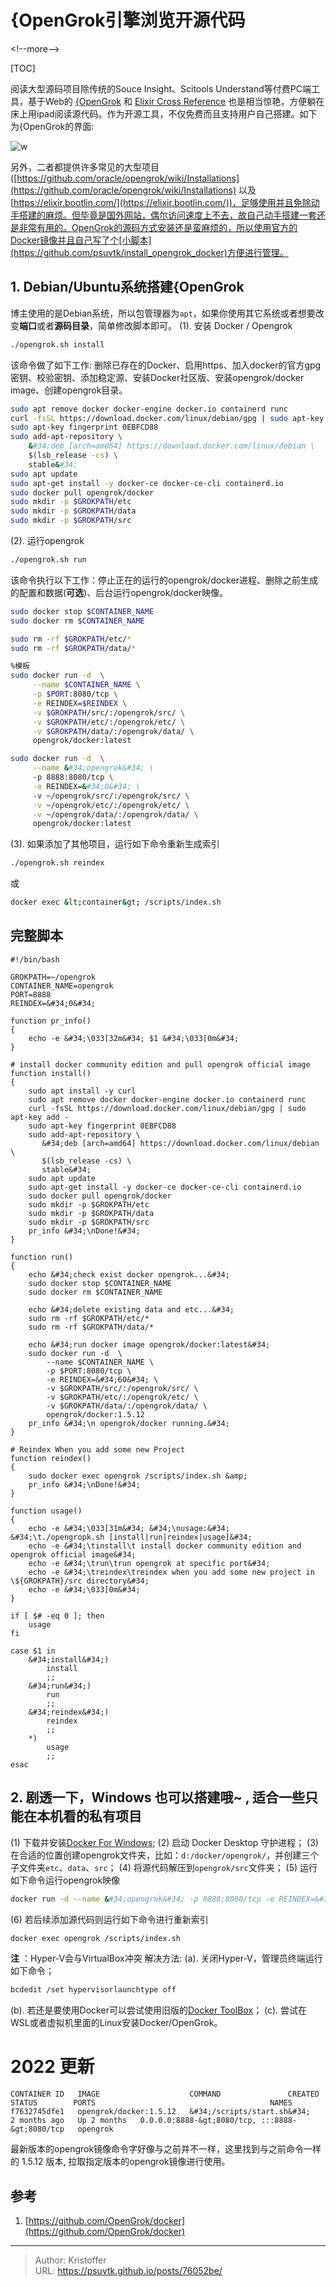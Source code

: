 # {OpenGrok引擎浏览开源代码


&lt;!--more--&gt;

[TOC]

阅读大型源码项目除传统的Souce Insight、Scitools Understand等付费PC端工具，基于Web的 [{OpenGrok](https://oracle.github.io/opengrok/) 和 [Elixir Cross Reference](https://elixir.bootlin.com/) 也是相当惊艳，方便躺在床上用ipad阅读源代码。作为开源工具，不仅免费而且支持用户自己搭建。如下为{OpenGrok的界面:

![w](https://upload-images.jianshu.io/upload_images/4572693-4d729029d88ca196.png?imageMogr2/auto-orient/strip%7CimageView2/2/w/1240)

另外，二者都提供许多常见的大型项目([https://github.com/oracle/opengrok/wiki/Installations](https://github.com/oracle/opengrok/wiki/Installations)
以及[https://elixir.bootlin.com/](https://elixir.bootlin.com/))，足够使用并且免除动手搭建的麻烦。但毕竟是国外网站，偶尔访问速度上不去，故自己动手搭建一套还是非常有用的。OpenGrok的源码方式安装还是蛮麻烦的，所以使用官方的Docker镜像并且自己写了个[小脚本](https://github.com/psuvtk/install_opengrok_docker)方便进行管理。

## 1. Debian/Ubuntu系统搭建{OpenGrok
博主使用的是Debian系统，所以包管理器为`apt`，如果你使用其它系统或者想要改变**端口**或者**源码目录**，简单修改脚本即可。
(1). 安装 Docker / Opengrok
``` bash
./opengrok.sh install
```
该命令做了如下工作: 删除已存在的Docker、启用https、加入docker的官方gpg密钥、校验密钥、添加稳定源、安装Docker社区版、安装opengrok/docker image、创建opengrok目录。
``` bash
sudo apt remove docker docker-engine docker.io containerd runc
curl -fsSL https://download.docker.com/linux/debian/gpg | sudo apt-key add -
sudo apt-key fingerprint 0EBFCD88
sudo add-apt-repository \
	&#34;deb [arch=amd64] https://download.docker.com/linux/debian \
	$(lsb_release -cs) \
	stable&#34;
sudo apt update
sudo apt-get install -y docker-ce docker-ce-cli containerd.io
sudo docker pull opengrok/docker
sudo mkdir -p $GROKPATH/etc
sudo mkdir -p $GROKPATH/data
sudo mkdir -p $GROKPATH/src
```

(2). 运行opengrok
``` bash
./opengrok.sh run
```
该命令执行以下工作：停止正在的运行的opengrok/docker进程、删除之前生成的配置和数据(**可选**)、后台运行opengrok/docker映像。
``` bash
sudo docker stop $CONTAINER_NAME
sudo docker rm $CONTAINER_NAME

sudo rm -rf $GROKPATH/etc/*
sudo rm -rf $GROKPATH/data/*

%模板
sudo docker run -d  \
	 --name $CONTAINER_NAME \
	 -p $PORT:8080/tcp \
	 -e REINDEX=$REINDEX \
	 -v $GROKPATH/src/:/opengrok/src/ \
	 -v $GROKPATH/etc/:/opengrok/etc/ \
	 -v $GROKPATH/data/:/opengrok/data/ \
	 opengrok/docker:latest

sudo docker run -d  \
     --name &#34;opengrok&#34; \
     -p 8888:8080/tcp \
     -e REINDEX=&#34;0&#34; \
     -v ~/opengrok/src/:/opengrok/src/ \
     -v ~/opengrok/etc/:/opengrok/etc/ \
     -v ~/opengrok/data/:/opengrok/data/ \
     opengrok/docker:latest
```

(3). 如果添加了其他项目，运行如下命令重新生成索引
``` bash
./opengrok.sh reindex
```
或
``` bash
docker exec &lt;container&gt; /scripts/index.sh
```

## 完整脚本
```shell
#!/bin/bash

GROKPATH=~/opengrok
CONTAINER_NAME=opengrok
PORT=8888
REINDEX=&#34;0&#34;

function pr_info()
{
	echo -e &#34;\033[32m&#34; $1 &#34;\033[0m&#34;
}

# install docker community edition and pull opengrok official image
function install()
{
	sudo apt install -y curl
	sudo apt remove docker docker-engine docker.io containerd runc
	curl -fsSL https://download.docker.com/linux/debian/gpg | sudo apt-key add -
	sudo apt-key fingerprint 0EBFCD88
	sudo add-apt-repository \
	   &#34;deb [arch=amd64] https://download.docker.com/linux/debian \
	   $(lsb_release -cs) \
	   stable&#34;
	sudo apt update
	sudo apt-get install -y docker-ce docker-ce-cli containerd.io
	sudo docker pull opengrok/docker
	sudo mkdir -p $GROKPATH/etc
	sudo mkdir -p $GROKPATH/data
	sudo mkdir -p $GROKPATH/src
	pr_info &#34;\nDone!&#34;
}

function run()
{
	echo &#34;check exist docker opengrok...&#34;
	sudo docker stop $CONTAINER_NAME
	sudo docker rm $CONTAINER_NAME

	echo &#34;delete existing data and etc...&#34;
	sudo rm -rf $GROKPATH/etc/*
	sudo rm -rf $GROKPATH/data/*
	
	echo &#34;run docker image opengrok/docker:latest&#34;
	sudo docker run -d  \
	    --name $CONTAINER_NAME \
	    -p $PORT:8080/tcp \
	    -e REINDEX=&#34;60&#34; \
	    -v $GROKPATH/src/:/opengrok/src/ \
	    -v $GROKPATH/etc/:/opengrok/etc/ \
	    -v $GROKPATH/data/:/opengrok/data/ \
	    opengrok/docker:1.5.12
	pr_info &#34;\n opengrok/docker running.&#34;	
}

# Reindex When you add some new Project 
function reindex()
{
	sudo docker exec opengrok /scripts/index.sh &amp;
	pr_info &#34;\nDone!&#34;
}

function usage()
{
	echo -e &#34;\033[31m&#34; &#34;\nusage:&#34; &#34;\t./opengropk.sh [install|run|reindex|usage]&#34;
	echo -e &#34;\tinstall\t install docker community edition and opengrok official image&#34;
	echo -e &#34;\trun\trun opengrok at specific port&#34;
	echo -e &#34;\treindex\treindex when you add some new project in \${GROKPATH}/src directory&#34;
	echo -e &#34;\033[0m&#34;
}

if [ $# -eq 0 ]; then 
	usage
fi

case $1 in
	&#34;install&#34;)
		install	
		;;
	&#34;run&#34;)
		run
		;;
	&#34;reindex&#34;)
		reindex
		;;
	*)
		usage
		;;
esac
```


## 2. 剧透一下，Windows 也可以搭建哦~ , 适合一些只能在本机看的私有项目
(1) 下载并安装[Docker For Windows](https://hub.docker.com/?overlay=onboarding);
(2) 启动 Docker Desktop 守护进程；
(3) 在合适的位置创建opengrok文件夹，比如：`d:/docker/opengrok/`，并创建三个子文件夹`etc`、`data`、`src`；
(4) 将源代码解压到`opengrok/src`文件夹；
(5) 运行如下命令运行opengrok映像
``` bash
docker run -d --name &#34;opengrok&#34; -p 8888:8080/tcp -e REINDEX=&#34;0&#34; -v d:/docker/opengrok/src/:/opengrok/src/ -v d:/docker/opengrok/etc/:/opengrok/etc/ -v d:/docker/opengrok/data/:/opengrok/data/  opengrok/docker:latest 
```
(6) 若后续添加源代码则运行如下命令进行重新索引
``` bash
docker exec opengrok /scripts/index.sh
```
**注** ：Hyper-V会与VirtualBox冲突
解决方法:
(a). 关闭Hyper-V，管理员终端运行如下命令；
``` bash
bcdedit /set hypervisorlaunchtype off
```
(b). 若还是要使用Docker可以尝试使用旧版的[Docker ToolBox](https://docs.docker.com/toolbox/toolbox_install_windows/)；
(c). 尝试在WSL或者虚拟机里面的Linux安装Docker/OpenGrok。



# 2022 更新

```
CONTAINER ID   IMAGE                    COMMAND               CREATED        STATUS        PORTS                                       NAMES
f7632745dfe1   opengrok/docker:1.5.12   &#34;/scripts/start.sh&#34;   2 months ago   Up 2 months   0.0.0.0:8888-&gt;8080/tcp, :::8888-&gt;8080/tcp   opengrok
```

最新版本的opengrok镜像命令字好像与之前并不一样，这里找到与之前命令一样的 1.5.12 版本, 拉取指定版本的opengrok镜像进行使用。


## 参考
1. [https://github.com/OpenGrok/docker](https://github.com/OpenGrok/docker)

---

> Author: Kristoffer  
> URL: https://psuvtk.github.io/posts/76052be/  

